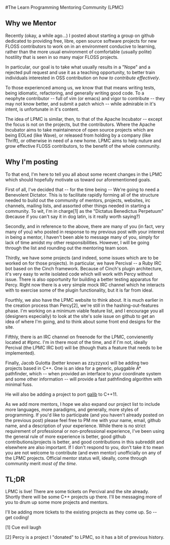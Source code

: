 #The Learn Programming Mentoring Community (LPMC)

## Why we Mentor

Recently (okay, a while ago...) I posted about starting a group on github
dedicated to providing free, libre, open source software projects for new FLOSS
contributors to work on in an environment conducive to learning, rather than the
more usual environment of comfortable (usually polite) hostility that is seen in
so many major FLOSS projects.

In particular, our goal is to take what usually results in a "Nope" and a
rejected pull request and use it as a teaching opportunity, to better train
individuals interested in OSS contribution on _how to contribute effectively_.

To those experienced among us, we know that that means writing tests, being
idiomatic, refactoring, and generally writing good code. To a neophyte
contributor -- full of vim (or emacs) and vigor to contribute -- they may not
know better, and submit a patch which -- while admirable in it's intent, is
unfortunate in it's content.

The idea of LPMC is similar, then, to that of the Apache Incubator -- except the
focus is not on the projects, but the contributors. Where the Apache Incubator
aims to take maintainence of open source projects which are being EOLed (like
Wave), or released from holding by a company (like Thrift), or otherwise in need
of a new home. LPMC aims to help nuture and grow effective FLOSS contributors,
to the benefit of the whole community.

## Why I'm posting

To that end, I'm here to tell you all about some recent changes in the LPMC
which should hopefully motivate us toward our aforementioned goals.

First of all, I've decided that -- for the time being -- We're going to need a
Benevolent Dictator. This is to facilitate rapidly forming all of the structure
needed to build out the community of mentors, projects, websites, irc channels,
mailing lists, and assorted other things needed in starting a community. To wit,
I'm in charge[1] as the "Dictatus Benedictus Perpetuum" (because if you can't
say it in dog latin, is it really worth saying?)

Secondly, and in reference to the above, there are many of you (in fact, very
many of you) who posted in response to my previous post with your interest in
being a mentor, I haven't been able to message many of you, simply for lack of
time amidst my other responsibilities. However, I will be going through the list
and rounding out the mentoring team soon.

Thirdly, we have some projects (and indeed, some issues which are to be worked
on for those projects). In particular, we have Percival -- a Ruby IRC bot based
on the Cinch framework. Because of Cinch's plugin architecture, it's very easy
to write isolated code which will work with Percy without issue. There is also
opportunity for building a better testing apparatus for Percy. Right now there
is a very simple mock IRC channel which he interacts with to exercise some of
the plugin functionality, but it is far from ideal. 

Fourthly, we also have the LPMC website to think about. It is much earlier in
the creation process than Percy[2], we're still in the hashing-out-features
phase. I'm working on a minimum viable feature list, and I encourage you all
(designers especially) to look at the site's sole issue on github to get an idea
of where I'm going, and to think about some front end designs for the site.

Fifthly, there is an IRC channel on freenode for the LPMC, convienently located
at #lpmc. I'm in there most of the time, and if I'm not, ideally Percival (the
LPMC IRC bot) will be (though thats a feature that needs to be implemented).

Finally, Jacob Gulotta (better known as zzyzzyxx) will be adding two projects
based in C++. One is an idea for a generic, pluggable A\* pathfinder, which --
when provided an interface to your coordinate system and some other information
-- will provide a fast pathfinding algorithm with minimal fuss.

He will also be adding a project to port [galib](http://lancet.mit.edu/ga) to C++11.

As we add more mentors, I hope we also expand our project list to include more
languages, more paradigms, and generally, more styles of programming. If you'd
like to participate (and you haven't already posted on the previous post) please
feel free to PM me with your name, email, github name, and a description of your
experience. While there is no strict requirement of professional or
non-professional experience, I've been using the general rule of more experience
is better, good github contributions/projects is better, and good contributions
in this subreddit and elsewhere are also important. If I don't respond to you,
don't take it to mean you are not welcome to contribute (and even mentor)
unofficially on any of the LPMC projects. Official mentor status will, ideally,
come through community merit _most of the time_.

## TL;DR

LPMC is live! There are some tickets on Percival and the site already. Shortly
there will be some C++ projects up there. I'll be messaging more of you to drum
up some more projects and mentors. 

I'll be adding more tickets to the existing projects as they come up. So -- get
coding!

[1] Cue evil laugh

[2] Percy is a project I "donated" to LPMC, so it has a bit of previous history.
